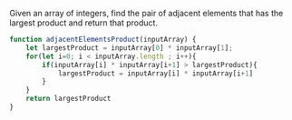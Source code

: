 Given an array of integers, find the pair of adjacent elements that has the largest product and return that product.

```js
function adjacentElementsProduct(inputArray) {
    let largestProduct = inputArray[0] * inputArray[1];
    for(let i=0; i < inputArray.length ; i++){
        if(inputArray[i] * inputArray[i+1] > largestProduct){
            largestProduct = inputArray[i] * inputArray[i+1]
        }
    }
    return largestProduct
}

```
